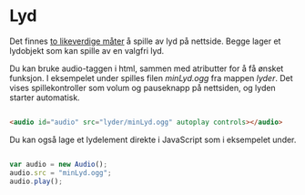 Lyd
===

Det finnes [to likeverdige måter](https://wiki.mozilla.org/Audio_Data_API#API_Tutorial) å spille av lyd på nettside. Begge lager et lydobjekt som kan spille av en valgfri lyd.

Du kan bruke audio-taggen i html, sammen med atributter for å få ønsket funksjon. I eksempelet under spilles filen *minLyd.ogg* fra mappen *lyder*. Det vises spillekontroller som volum og pauseknapp på nettsiden, og lyden starter automatisk.
``` html

<audio id="audio" src="lyder/minLyd.ogg" autoplay controls></audio>
```

Du kan også lage et lydelement direkte i JavaScript som i eksempelet under.

``` javascript

var audio = new Audio();
audio.src = "minLyd.ogg";
audio.play();
```

